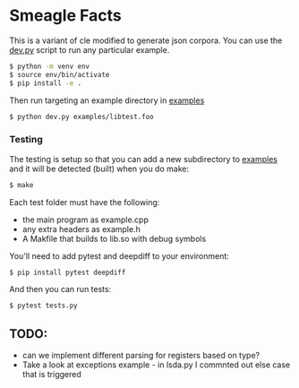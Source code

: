 # Smeagle Facts

This is a variant of cle modified to generate json corpora. You can use the [dev.py](dev.py)
script to run any particular example.

```bash
$ python -m venv env
$ source env/bin/activate
$ pip install -e .
```

Then run targeting an example directory in [examples](examples)

```bash
$ python dev.py examples/libtest.foo
```

### Testing

The testing is setup so that you can add a new subdirectory to [examples](examples)
and it will be detected (built) when you do make:

```bash
$ make
```
Each test folder must have the following:

 - the main program as example.cpp
 - any extra headers as example.h
 - A Makfile that builds to lib.so with debug symbols

You'll need to add pytest and deepdiff to your environment:

```bash
$ pip install pytest deepdiff
```
And then you can run tests:

```bash
$ pytest tests.py
```

## TODO:

 - can we implement different parsing for registers based on type?
 - Take a look at exceptions example - in lsda.py I commnted out else case that is triggered
